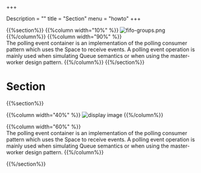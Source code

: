 +++

Description = ""
title = "Section"
menu = "howto"
+++


 {{%section%}}
 {{%column width="10%" %}}
 ![fifo-groups.png](/attachment_files/subject/index.png)
 {{%/column%}}
 {{%column width="90%" %}}
 <br>
 The polling event container is an implementation of the polling consumer pattern which uses the Space to receive events.
 A polling event operation is mainly used when simulating Queue semantics or when using the master-worker design pattern.
 {{%/column%}}
 {{%/section%}}

 
# Section

{{%section%}}

{{%column width="40%" %}}
![display image](/images/doc_api.jpg)
{{%/column%}}


{{%column width="60%" %}}
<br>
The polling event container is an implementation of the polling consumer pattern which uses the Space to receive events.
 A polling event operation is mainly used when simulating Queue semantics or when using the master-worker design pattern.
{{%/column%}}

{{%/section%}}

 